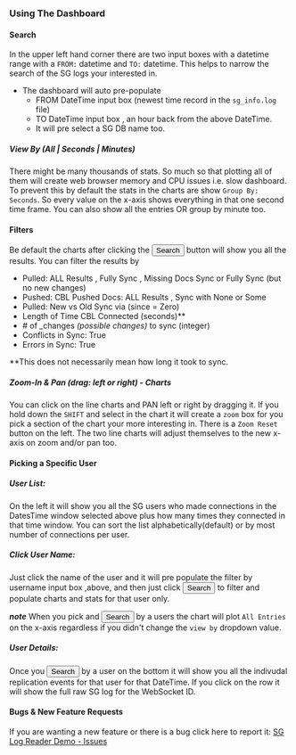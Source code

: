 
### Using The Dashboard

#### Search
In the upper left hand corner there are two input boxes with a datetime range with a `FROM:` datetime and `TO:` datetime. This helps to narrow the search of the SG logs your interested in.

* The dashboard will auto pre-populate 
   - FROM DateTime input box (newest time record in the `sg_info.log` file) 
   - TO DateTime input box , an hour back from the above DateTime.
   - It will pre select a SG DB name too.


##### View By (All | Seconds | Minutes)
There might be many thousands of stats. So much so that plotting all of them will create web browser memory and CPU issues i.e. slow dashboard. To prevent this by default the stats in the charts are show `Group By: Seconds`. So every value on the x-axis shows everything in that one second time frame. You can also show all the entries OR group by minute too.

#### Filters

Be default the charts after clicking the <button>Search</button> button will show you all the results. You can filter the results by

- Pulled: ALL Results , Fully Sync , Missing Docs Sync or Fully Sync (but no new changes)
- Pushed: CBL Pushed Docs: ALL Results , Sync with None or Some
- Pulled: New vs Old Sync via (since = Zero)
- Length of Time CBL Connected (seconds)**
- \# of _changes <i>(possible changes)</i> to sync (integer)
- Conflicts in Sync: True
- Errors in Sync: True

**This does not necessarily mean how long it took to sync.

##### Zoom-In & Pan (drag: left or right) - Charts
You can click on the line charts and PAN left or right by dragging it. If you hold down the `SHIFT` and select in the chart it will create a `zoom` box for you pick a section of the chart your more interesting in. There is a `Zoom Reset` button on the left. The two line charts will adjust themselves to the new x-axis on zoom and/or pan too.

#### Picking a Specific User

##### User List:

On the left it will show you all the SG users who made connections in the DatesTime window selected above plus how many times they connected in that time window. 
You can sort the list alphabetically(default) or by most number of connections per user.

##### Click User Name:
Just click the name of the user and it will pre populate the filter by username input box ,above, and then just click <button>Search</button> to filter and populate charts and stats for that user only.

***note*** When you pick and <button>Search</button> by a users the chart will plot `All Entries` on the x-axis regardless if you didn't change the `view by` dropdown value.

##### User Details:

Once you <button>Search</button> by a user on the bottom it will show you all the indivudal replication events for that user for that DateTime. If you click on the row it will show the full raw SG log for the WebSocket ID.

#### Bugs & New Feature Requests

If you are wanting a new feature or there is a bug click here to report it: [SG Log Reader Demo - Issues](https://github.com/Fujio-Turner/sg-log-reader-demo/issues)